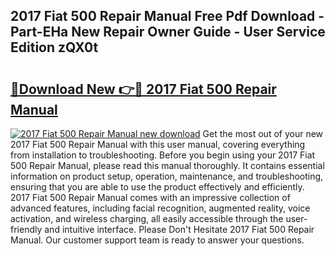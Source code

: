 ## 2017 Fiat 500 Repair Manual Free Pdf Download - Part-EHa New Repair Owner Guide - User Service Edition zQX0t

# <h2><a href="http://bc71164.oget.top/?id=2017+Fiat+500+Repair+Manual">🔗Download New 👉🔴 2017 Fiat 500 Repair Manual</a></h2>

[![2017 Fiat 500 Repair Manual new download](https://i.imgur.com/5g1atiW.png)](http://bc71164.oget.top/?id=2017+Fiat+500+Repair+Manual)
Get the most out of your new 2017 Fiat 500 Repair Manual with this user manual, covering everything from installation to troubleshooting. Before you begin using your 2017 Fiat 500 Repair Manual, please read this manual thoroughly. It contains essential information on product setup, operation, maintenance, and troubleshooting, ensuring that you are able to use the product effectively and efficiently. 2017 Fiat 500 Repair Manual comes with an impressive collection of advanced features, including facial recognition, augmented reality, voice activation, and wireless charging, all easily accessible through the user-friendly and intuitive interface. Please Don't Hesitate 2017 Fiat 500 Repair Manual. Our customer support team is ready to answer your questions.
